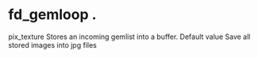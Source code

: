 # fd_gemloop  .

 

 

pix_texture
Stores an incoming gemlist into a buffer. Default value
Save all stored images into jpg files


 
